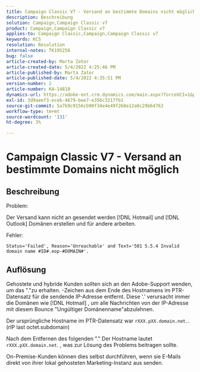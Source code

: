 ```yaml
---
title: Campaign Classic V7 - Versand an bestimmte Domains nicht möglich
description: Beschreibung
solution: Campaign,Campaign Classic v7
product: Campaign,Campaign Classic v7
applies-to: Campaign Classic,Campaign,Campaign Classic v7
keywords: KCS
resolution: Resolution
internal-notes: TK195256
bug: false
article-created-by: Marta Zator
article-created-date: 5/4/2022 4:25:46 PM
article-published-by: Marta Zator
article-published-date: 5/4/2022 4:35:51 PM
version-number: 2
article-number: KA-14810
dynamics-url: https://adobe-ent.crm.dynamics.com/main.aspx?forceUCI=1&pagetype=entityrecord&etn=knowledgearticle&id=071673d8-c6cb-ec11-a7b5-6045bd00d4f5
exl-id: 3d9aeef3-eceb-4679-bee7-e356c3217fb1
source-git-commit: 5a7b9c9156cb90f34e4e49f268e12a0c29b64762
workflow-type: tm+mt
source-wordcount: '131'
ht-degree: 3%

---
```


# Campaign Classic V7 - Versand an bestimmte Domains nicht möglich

## Beschreibung


Problem:

Der Versand kann nicht an gesendet werden [!DNL Hotmail] und [!DNL Outlook] Domänen erstellen und für andere arbeiten.

Fehler:

`Status='Failed', Reason='Unreachable' and Text='501 5.5.4 Invalid domain name #ID#.eop-#DOMAIN#'.`


## Auflösung


Gehostete und hybride Kunden sollten sich an den Adobe-Support wenden, um das &quot;.&quot;zu erhalten. -Zeichen aus dem Ende des Hostnamens im PTR-Datensatz für die sendende IP-Adresse entfernt. Diese &#39;.&#39; verursacht immer die Domänen wie [!DNL Hotmail] , um alle Nachrichten von der IP-Adresse mit diesem Bounce &quot;Ungültiger Domänenname&quot;abzulehnen.

Der ursprüngliche Hostname im PTR-Datensatz war `rXXX.pXX.domain.net.`. (rIP last octet.subdomain)

Nach dem Entfernen des folgenden &quot;.&quot; Der Hostname lautet `rXXX.pXX.domain.net`. , was zur Lösung des Problems beitragen sollte.

On-Premise-Kunden können dies selbst durchführen, wenn sie E-Mails direkt von ihrer lokal gehosteten Marketing-Instanz aus senden.
